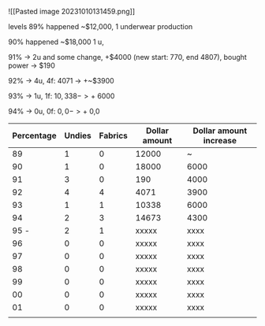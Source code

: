 
![[Pasted image 20231010131459.png]]


levels
89% happened ~$12,000, 1 underwear production

90% happened ~$18,000 1 u,

91% -> 2u and some change, +$4000 (new start: 770, end 4807), bought power -> $190

92% -> 4u, 4f: 4071 -> +~$3900

93% -> 1u, 1f: $10,338 -> +~$6000

94% -> 0u, 0f: $0,0 -> +~$0,0


| Percentage | Undies | Fabrics | Dollar amount | Dollar amount increase |
| ---------- | ------ | ------- | ------------- | ---------------------- |
| 89         | 1      | 0       | 12000         | ~                      |
| 90         | 1      | 0       | 18000         | 6000                   |
| 91         | 3      | 0       | 190           | 4000                   |
| 92         | 4      | 4       | 4071          | 3900                   |
| 93         | 1      | 1       | 10338         | 6000                   |
| 94        | 2      | 3       | 14673         | 4300                   |
| 95  -       | 2      | 1       | xxxxx         | xxxx                   |
| 96         | 0      | 0       | xxxxx         | xxxx                   |
| 97         | 0      | 0       | xxxxx         | xxxx                   |
| 98         | 0      | 0       | xxxxx         | xxxx                   |
| 99         | 0      | 0       | xxxxx         | xxxx                   |
| 00         | 0      | 0       | xxxxx         | xxxx                   |
| 01         | 0      | 0       | xxxxx         | xxxx                   |
|            |        |         |               |                        |
